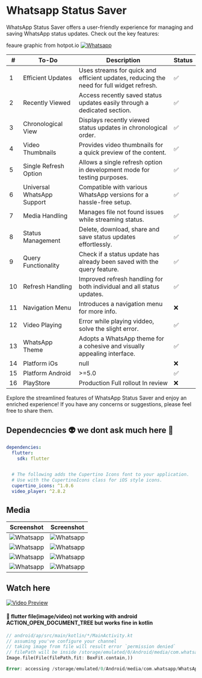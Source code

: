 # Whatsapp Status Saver

WhatsApp Status Saver offers a user-friendly experience for managing and saving WhatsApp status updates. Check out the key features:

feaure graphic from hotpot.io
[![Whatsapp](media/HQiAdyTH18IB_1024_500.png?raw=true)](https://play.google.com/store/apps/details?id=com.blackstackhub.whatsappstatus)


| #  | To-Do                      | Description                                                                                        | Status |
| -- | -------------------------- | -------------------------------------------------------------------------------------------------- | ------ |
| 1  | Efficient Updates          | Uses streams for quick and efficient updates, reducing the need for full widget refresh.           | ✅     |
| 2  | Recently Viewed            | Access recently saved status updates easily through a dedicated section.                           | ✅     |
| 3  | Chronological View         | Displays recently viewed status updates in chronological order.                                    | ✅     |
| 4  | Video Thumbnails           | Provides video thumbnails for a quick preview of the content.                                      | ✅     |
| 5  | Single Refresh Option      | Allows a single refresh option in development mode for testing purposes.                           | ✅     |
| 6  | Universal WhatsApp Support | Compatible with various WhatsApp versions for a hassle-free setup.                                 | ✅     |
| 7  | Media Handling             | Manages file not found issues while streaming status.                                              | ✅     |
| 8  | Status Management          | Delete, download, share and save status updates effortlessly.                                      | ✅     |
| 9  | Query Functionality        | Check if a status update has already been saved with the query feature.                            | ✅     |
| 10 | Refresh Handling           | Improved refresh handling for both individual and all status updates.                              | ✅     |
| 11 | Navigation Menu            | Introduces a navigation menu for more info.                                                        | ❌     |
| 12 | Video Playing              | Error while playing viddeo, solve the slight error.                                                | ✅     |
| 13 | WhatsApp Theme             | Adopts a WhatsApp theme for a cohesive and visually appealing interface.                           | ✅     |
| 14 | Platform iOs               | null                                                                                               | ❌     |
| 15 | Platform Android           | >=5.0                                                                                              | ✅     |
| 16 | PlayStore                  | Production Full rollout In review                                                                  | ❌     |

Explore the streamlined features of WhatsApp Status Saver and enjoy an enriched experience! If you have any concerns or suggestions, please feel free to share them.

## Dependecncies :alien: we dont ask much here  :poop:

```yaml
dependencies:
  flutter:
    sdk: flutter


  # The following adds the Cupertino Icons font to your application.
  # Use with the CupertinoIcons class for iOS style icons.
  cupertino_icons: ^1.0.6
  video_player: ^2.8.2
```

## Media

| Screenshot | Screenshot |
|-------------------------------------------------------------|-------------------------------------------------------------|
| ![Whatsapp](media/Screenshot_20240210_010554.jpg?raw=true) | ![Whatsapp](media/Screenshot_20240210_010616.jpg?raw=true) |
| ![Whatsapp](media/Screenshot_20240210_010728.jpg?raw=true) | ![Whatsapp](media/Screenshot_20240210_010753.jpg?raw=true) |
| ![Whatsapp](media/Screenshot_20240210_010816_Android%20System.jpg?raw=true) | ![Whatsapp](media/Screenshot_20240210_010836.jpg?raw=true) |
| ![Whatsapp](media/Screenshot_20240210_010858.jpg?raw=true) | ![Whatsapp](media/Screenshot_20240210_010935_Android%20System.jpg?raw=true) |


## Watch here

[![Video Preview](https://img.youtube.com/vi/CnOCDhmjfNo/maxresdefault.jpg)](https://www.youtube.com/watch?v=CnOCDhmjfNo)


#### :bug: flutter file(image/video) not working with android ACTION_OPEN_DOCUMENT_TREE but works fine in kotlin

```dart
// android/ap/src/main/kotlin/*/MainActivity.kt
// assuming you've configure your channel 
// taking image from file will result error `permission denied`
// filePath will be inside /storage/emulated/0/Android/media/com.whatsapp/WhatsApp/Media/
Image.file(File(filePath,fit: BoxFit.contain,))

Error: accessing /storage/emulated/0/Android/media/com.whatsapp/WhatsApp/Media/ Permission Denied
```